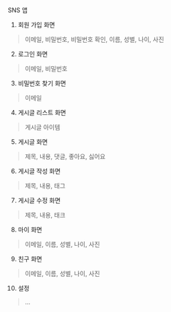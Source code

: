 SNS 앱

1. 회원 가입 화면
> 이메일, 비밀번호, 비밀번호 확인, 이름, 성별, 나이, 사진

2. 로그인 화면
> 이메일, 비밀번호

3. 비밀번호 찾기 화면
> 이메일

4. 게시글 리스트 화면
> 게시글 아이템

5. 게시글 화면
> 제목, 내용, 댓글, 좋아요, 싫어요

6. 게시글 작성 화면
>  제목, 내용, 태그

7. 게시글 수정 화면
> 제목, 내용, 태크

8. 마이 화면
> 이메일, 이름, 성별, 나이, 사진

9. 친구 화면
> 이메일, 이름, 성별, 나이, 사진

10. 설정
> ...